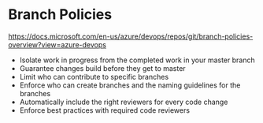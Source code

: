 # Branch Policies

https://docs.microsoft.com/en-us/azure/devops/repos/git/branch-policies-overview?view=azure-devops

- Isolate work in progress from the completed work in your master branch
- Guarantee changes build before they get to master
- Limit who can contribute to specific branches
- Enforce who can create branches and the naming guidelines for the branches
- Automatically include the right reviewers for every code change
- Enforce best practices with required code reviewers
